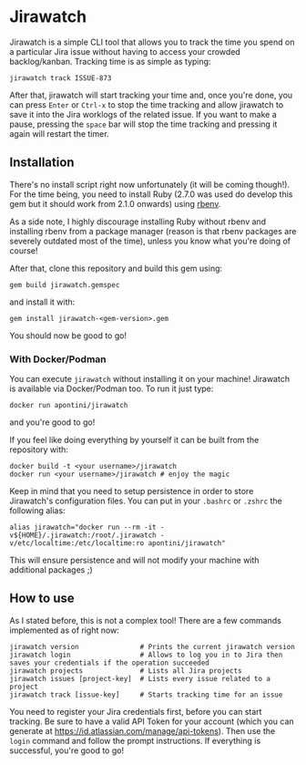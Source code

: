 # Jirawatch
Jirawatch is a simple CLI tool that allows you to track the time you spend on a particular Jira issue without having to access your crowded backlog/kanban.
Tracking time is as simple as typing:
```
jirawatch track ISSUE-873
```
After that, jirawatch will start tracking your time and, once you're done, you can press `Enter` or `Ctrl-x` to stop the time tracking and allow jirawatch to save it into the Jira worklogs of the related issue.
If you want to make a pause, pressing the `space` bar will stop the time tracking and pressing it again will restart the timer.

## Installation
There's no install script right now unfortunately (it will be coming though!).
For the time being, you need to install Ruby (2.7.0 was used do develop this gem but it should work from 2.1.0 onwards) using [rbenv](https://github.com/rbenv/rbenv).

As a side note, I highly discourage installing Ruby without rbenv and installing rbenv from a package manager (reason is that rbenv packages are severely outdated most of the time), unless you know what you're doing of course!

After that, clone this repository and build this gem using:
```
gem build jirawatch.gemspec
```
and install it with:
```
gem install jirawatch-<gem-version>.gem
```

You should now be good to go!

### With Docker/Podman

You can execute `jirawatch` without installing it on your machine! Jirawatch is available via Docker/Podman too.
To run it just type:
```
docker run apontini/jirawatch
```
and you're good to go!

If you feel like doing everything by yourself it can be built from the repository with:
```
docker build -t <your username>/jirawatch
docker run <your username>/jirawatch # enjoy the magic
```

Keep in mind that you need to setup persistence in order to store Jirawatch's configuration files. You can put in your `.bashrc` or `.zshrc` the following alias:
```
alias jirawatch="docker run --rm -it -v${HOME}/.jirawatch:/root/.jirawatch -v/etc/localtime:/etc/localtime:ro apontini/jirawatch"
```
This will ensure persistence and will not modify your machine with additional packages ;)

## How to use
As I stated before, this is not a complex tool! There are a few commands implemented as of right now:
```
jirawatch version               # Prints the current jirawatch version
jirawatch login                 # Allows to log you in to Jira then saves your credentials if the operation succeeded
jirawatch projects              # Lists all Jira projects
jirawatch issues [project-key]  # Lists every issue related to a project
jirawatch track [issue-key]     # Starts tracking time for an issue
```

You need to register your Jira credentials first, before you can start tracking. Be sure to have a valid API Token for your account (which you can generate at https://id.atlassian.com/manage/api-tokens).
Then use the `login` command and follow the prompt instructions.
If everything is successful, you're good to go!
